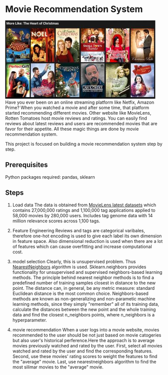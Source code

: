 # Movie Recommendation System
![alt text](movie.png)
Have you ever been on an online streaming platform like Netfix, Amazon Prime? When you watched a movie and after some time, that platform started recommending different movies.
Other website like MovieLens, Rotten Tomatoes host movie reviews and ratings. You can easily find reviews about latest reviews and users are recommended movies that 
are favor for their appetite. All these magic things are done by movie recommendation system.

This project is focused on building a movie recommendation system step by step. 

## Prerequisites

Python packages required: pandas, sklearn

## Steps

1. Load data
The data is obtained from [MovieLens latest datasets](https://grouplens.org/datasets/movielens/latest/) which contains 27,000,000 ratings
and 1,100,000 tag applications applied to 58,000 movies by 280,000 users. Includes tag genome data with 14 million relevance scores across 1,100 tags.      

2. Feature Engineering
Reviews and tags are categorical varibales, therefore one-hot encoding is used to give each label its own dimension in feature space. Also dimensional reduction
is used when there are a lot of features which can cause overfitting and increase computational cost.

3. model selection
Clearly, this is unsupervised problem. Thus [NearestNeighbors](https://scikit-learn.org/stable/modules/neighbors.html) algorithm is used. Sklearn.neighbors provides functionality for unsupervised and supervised
neighbors-based learning methods. The principle behind nearest neighbor methods is to find a predefined number of training samples closest in distance to the 
new point. The distance can, in general, be any metric measure: standard Euclidean distance is the most common choice. Neighbors-based methods are known as 
non-generalizing and non-parametic machine learning methods, since they simply "remember" all of its training data, calculate the distances between the new point 
and the whole training data and find the closest n_neighbors points, where n_neighbors is a hyperparameter.

4. movie recommendation 
When a user logs into a movie website, movies recommended to the user should be not just based on movie catogeries but also user's historical perference.Here the approach is to average movies previously watched and rated by the user. 
First, select all movies watched and rated by the user and find the corresponding features. Second, use these movies' rating scores to weight the features to find the "average" movie. 
Last, use nearestneighbors algorithm to find the most silimar movies to the "average" movie.


